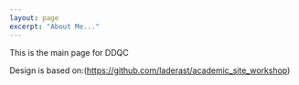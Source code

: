 ```yaml
---
layout: page
excerpt: "About Me..."
---
```


This is the main page for DDQC

Design is based on:(https://github.com/laderast/academic_site_workshop)
